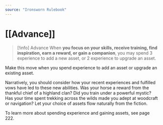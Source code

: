 ```yaml
---
source: "Ironsworn Rulebook"
---
```

# [[Advance]]

> [!info] Advance
> When **you focus on your skills, receive training, find inspiration, earn a reward, or gain a companion**, you may spend 3 experience to add a new asset, or 2 experience to upgrade an asset.


Make this move when you spend experience to add an asset or upgrade an existing asset.

Narratively, you should consider how your recent experiences and fulfilled vows have led to these new abilities. Was your horse a reward from the thankful chief of a highland clan? Did you train under a powerful mystic? Has your time spent trekking across the wilds made you adept at woodcraft or navigation? Let your choice of assets flow naturally from the fiction.

To learn more about spending experience and gaining assets, see page 222.